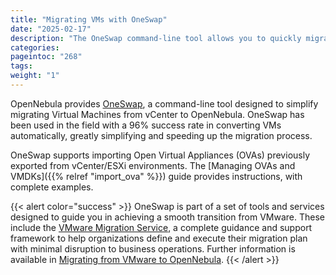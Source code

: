 ```yaml
---
title: "Migrating VMs with OneSwap"
date: "2025-02-17"
description: "The OneSwap command-line tool allows you to quickly migrate Virtual Machines and appliances from VMware."
categories:
pageintoc: "268"
tags:
weight: "1"
---
```


<a id="oneswap"></a>

<!--# OneSwap -->

OpenNebula provides [OneSwap](https://github.com/OpenNebula/one-swap), a command-line tool designed to simplify migrating Virtual Machines from vCenter to OpenNebula. OneSwap has been used in the field with a 96% success rate in converting VMs automatically, greatly simplifying and speeding up the migration process.

OneSwap supports importing Open Virtual Appliances (OVAs) previously exported from vCenter/ESXi environments. The [Managing OVAs and VMDKs]({{% relref "import_ova" %}}) guide provides instructions, with complete examples.

{{< alert color="success" >}}
OneSwap is part of a set of tools and services designed to guide you in achieving a smooth transition from VMware. These include the [VMware Migration Service](https://support.opennebula.pro/hc/en-us/articles/18919424033053-VMware-Migration-Service), a complete guidance and support framework to help organizations define and execute their migration plan with minimal disruption to business operations. Further information is available in [Migrating from VMware to OpenNebula](https://support.opennebula.pro/hc/en-us/articles/17225311830429-White-Paper-Migrating-from-VMware-to-OpenNebula).
{{< /alert >}}
